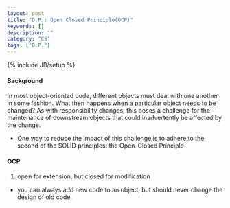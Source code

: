 ```yaml
---
layout: post
title: "D.P.: Open Closed Principle(OCP)"
keywords: []
description: ""
category: "CS"
tags: ["D.P."]
---
```

{% include JB/setup %}


#### Background
In most object-oriented code, different objects must deal with one another in
some fashion. What then happens when a particular object needs to be changed?
As with responsibility changes, this poses a challenge for the maintenance of
downstream objects that could inadvertently be affected by the change.  
- One way to reduce the impact of this challenge is to adhere to the second of
  the SOLID principles: the Open-Closed Principle


#### OCP
1. open for extension, but closed for modification
- you can always add new code to an object, but should never change the design
  of old code.


